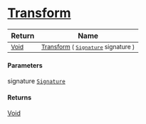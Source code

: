 # [Transform](./Scale-100663855.md)



| Return | Name | 
| --- | --- | 
| <sub>[Void](https://docs.microsoft.com/en-us/dotnet/api/System.Void)</sub>| <sub>[Transform](./Scale-100663855.md) ( [`Signature`](./../../../../Signature.md) signature )</sub>| <br>


#### Parameters
 signature  [`Signature`](./../../../../Signature.md)    
#### Returns
[Void](https://docs.microsoft.com/en-us/dotnet/api/System.Void)